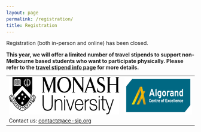 ```yaml
---
layout: page
permalink: /registration/
title: Registration
---
```


Registration (both in-person and online) has been closed.

[comment]: <> (Registration is opened now. Please fill the registration form [here]&#40;https://docs.google.com/forms/d/e/1FAIpQLSebXDTnNW0-U0-m8mkboRMWV1nBelzp54maBGmoiVkOMXWg2Q/viewform&#41;.)

[comment]: <> (**The in-person registration has closed. Registration for online participation is still open, until 31st January 2023 &#40;23:59 AEDT/GMT+11&#41;.**)

[comment]: <> (The summer school is a **free** event. No registration fee will be charged.)

**This year, we will offer a limited number of travel stipends to support non-Melbourne based students who want to participate physically. Please refer to the [travel stipend info page](https://acesummerschool.github.io/stipend/) for more details.**

<table style="width:100%; border:none">
  <tr>
    <td style="text-align:center;border:none"><img src="/assets/img/monash.png" height="100"></td>
    <td style="text-align:center;border:none"><img src="/assets/img/ace-sip.png" height="100"></td>
  </tr>
  <tr>
    <td style="text-align:left;border:none">Contact us: <a href="mailto:contact@ace-sip.org">contact@ace-sip.org</a></td>
  </tr>
</table>
